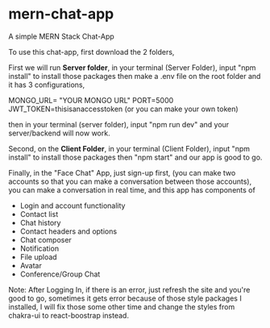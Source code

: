 # mern-chat-app
A simple MERN Stack Chat-App

To use this chat-app, first download the 2 folders,

First we will run **Server folder**, 
in your terminal (Server Folder), input "npm install" to install those packages
then make a .env file on the root folder and it has 3 configurations,

MONGO_URL= "YOUR MONGO URL"
PORT=5000
JWT_TOKEN=thisisanaccesstoken (or you can make your own token)
  
then in your terminal (server folder), input "npm run dev" and your server/backend will now work.
  
Second, on the **Client Folder**,
in your terminal (Client Folder), input "npm install" to install those packages
then "npm start" and our app is good to go.
  
Finally, in the "Face Chat" App, just sign-up first, (you can make two accounts so that you can make a conversation between those accounts),
you can make a conversation in real time, and this app has components of 
-	Login and account functionality
-	Contact list
-	Chat history
-	Contact headers and options
-	Chat composer
-	Notification
-	File upload
-	Avatar
-	Conference/Group Chat
  
 Note: After Logging In, if there is an error, just refresh the site and you're good to go, sometimes it gets error because of those style packages I installed,
 I will fix those some other time and change the styles from chakra-ui to react-boostrap instead.

